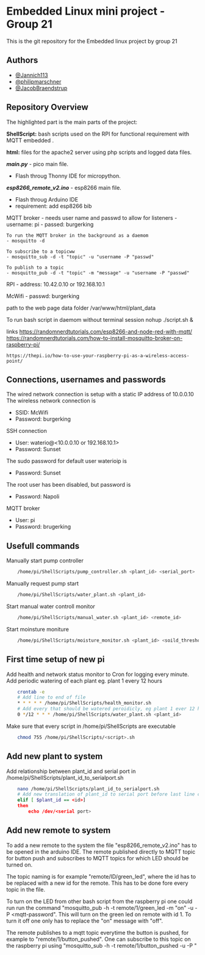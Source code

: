 
# Embedded Linux mini project - Group 21
This is the git repository for the Embedded linux project by group 21

## Authors
- [@Jannich113 ](https://github.com/Jannich113)
- [@philipmarschner](https://github.com/philipmarschner)
- [@JacobBraendstrup](https://github.com/JacobBraendstrup)

## Repository Overview
The highlighted part is the main parts of the project: 

**ShellScript:** bash scripts used on the RPI for functional requirement with MQTT embedded  .

**html:** files for the apache2 server using php scripts and  logged data files.


***main.py*** - pico main file. 
- Flash throug Thonny IDE for micropython.

***esp8266_remote_v2.ino*** - esp8266 main file.
- Flash throug Arduino IDE
- requirement: add esp8266 bib
 
 


MQTT broker 
    - needs user name and passwd to allow for listeners
    - username: pi
    - passed: burgerking

    To run the MQTT broker in the background as a daemom
    - mosquitto -d

    To subscribe to a topicww
    - mosquitto_sub -d -t "topic" -u "username -P "passwd"

    To publish to a topic
    - mosquitto_pub -d -t "topic" -m "message" -u "username -P "passwd"

RPI 
    - address: 10.42.0.10 or 192.168.10.1

McWifi
    - passwd: burgerking

path to the web page data folder
 /var/www/html/plant_data


To run bash script in daemom without terminal session
    nohup ./script.sh &


links
    https://randomnerdtutorials.com/esp8266-and-node-red-with-mqtt/
    https://randomnerdtutorials.com/how-to-install-mosquitto-broker-on-raspberry-pi/
    
    https://thepi.io/how-to-use-your-raspberry-pi-as-a-wireless-access-point/

## Connections, usernames and passwords
The wired network connection is setup with a static IP address of 10.0.0.10
The wireless network connection is
* SSID: McWifi
* Password: burgerking

SSH connection
* User: waterio@<10.0.0.10 or 192.168.10.1>
* Password: Sunset

The sudo password for default user waterioip is
* Password: Sunset

The root user has been disabled, but password is
* Password: Napoli

MQTT broker
* User: pi
* Password: brugerking

## Usefull commands
Manually start pump controller
```bash
    /home/pi/ShellScripts/pump_controller.sh <plant_id> <serial_port>
```
Manually request pump start
```bash
    /home/pi/ShellScripts/water_plant.sh <plant_id>
```
Start manual water controll monitor
```bash
    /home/pi/ShellScripts/manual_water.sh <plant_id> <remote_id>
```
Start moinsture moniture
```bash
    /home/pi/ShellScripts/moisture_monitor.sh <plant_id> <soild_threshold>
```

## First time setup of new pi

Add health and network status monitor to Cron for logging every minute. Add periodic watering of each plant eg. plant 1 every 12 hours
```bash
    crontab -e
    # Add line to end of file
    * * * * * /home/pi/ShellScripts/health_monitor.sh
    # Add every that should be watered peroidicly, eg plant 1 ever 12 hours
    0 */12 * * * /home/pi/ShellScripts/water_plant.sh <plant_id>
```

Make sure that every script in /home/pi/ShellScripts are executable
```bash
    chmod 755 /home/pi/ShellScripts/<script>.sh
```

## Add new plant to system
Add relationship between plant_id and serial port in /home/pi/ShellScripts/plant_id_to_serialport.sh
```bash
    nano /home/pi/ShellScripts/plant_id_to_serialport.sh
    # Add new translation of plant_id to serial port before last line containing "fi"
    elif [ $plant_id == <id>]
    then
        echo /dev/<serial port>
```


## Add new remote to system

To add a new remote to the system the file "esp8266_remote_v2.ino" has to be opened in the arduino IDE. The remote published directly to MQTT topic for button push and subscribes to MQTT topics for which LED should be turned on.

The topic naming is for example "remote/ID/green_led", where the id has to be replaced with a new id for the remote. This has to be done fore every topic in the file.

To turn on the LED from other bash script from the raspberry pi one could run run the command "mosquitto_pub -h <mqtt-host> -t remote/1/green_led -m "on" -u <mqtt-username> -P <mqtt-password". This will turn on the green led on remote with id 1. To turn it off one only has to replace the "on" message with "off".

The remote publishes to a mqtt topic everytime the button is pushed, for example to "remote/1/button_pushed". One can subscribe to this topic on the raspberry pi using "mosquitto_sub -h <mqtt-host> -t remote/1/button_pushed -u <mqtt-username> -P <mqtt-password>"

